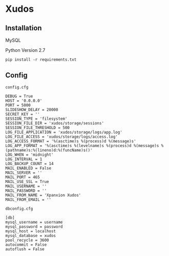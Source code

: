 # Xudos

## Installation

MySQL

Python Version 2.7

`pip install -r requirements.txt`

## Config

`config.cfg`

	DEBUG = True
	HOST = '0.0.0.0'
	PORT = 5000
	SLIDESHOW_DELAY = 20000
	SECRET_KEY = ''
	SESSION_TYPE = 'filesystem'
	SESSION_FILE_DIR = 'xudos/storage/sessions'
	SESSION_FILE_THRESHOLD = 500
	LOG_FILE_APPLICATION = 'xudos/storage/logs/app.log'
	LOG_FILE_ACCESS = 'xudos/storage/logs/access.log'
	LOG_ACCESS_FORMAT = '%(asctime)s %(process)d %(message)s'
	LOG_APP_FORMAT = '%(asctime)s %(levelname)s %(process)d %(message)s %(pathname)s:%(lineno)d:%(funcName)s()'
	LOG_WHEN = 'midnight'
	LOG_INTERVAL = 1
	LOG_BACKUP_COUNT = 14
	MAIL_ENABLED = False
	MAIL_SERVER = ''
	MAIL_PORT = 465
	MAIL_USE_SSL = True
	MAIL_USERNAME = ''
	MAIL_PASSWORD = ''
	MAIL_FROM_NAME = 'Xpanxion Xudos'
	MAIL_FROM_EMAIL = ''

`dbconfig.cfg`

	[db]
	mysql_username = username
	mysql_password = password
	mysql_host = localhost
	mysql_database = xudos
	pool_recycle = 3600
	autocommit = False
	autoflush = False
